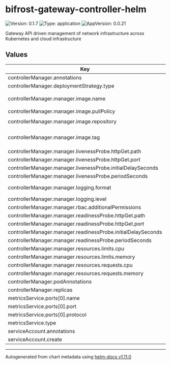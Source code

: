 # bifrost-gateway-controller-helm

![Version: 0.1.7](https://img.shields.io/badge/Version-0.1.7-informational?style=flat-square) ![Type: application](https://img.shields.io/badge/Type-application-informational?style=flat-square) ![AppVersion: 0.0.21](https://img.shields.io/badge/AppVersion-0.0.21-informational?style=flat-square)

Gateway API driven management of network infrastructure across Kubernetes and cloud infrastructure

## Values

| Key | Type | Default | Description |
|-----|------|---------|-------------|
| controllerManager.annotations | object | `{}` |  |
| controllerManager.deploymentStrategy.type | string | `"Recreate"` |  |
| controllerManager.manager.image.name | string | `"bifrost-gateway-controller"` |  |
| controllerManager.manager.image.pullPolicy | string | `"IfNotPresent"` |  |
| controllerManager.manager.image.repository | string | `"ghcr.io/tv2-oss"` |  |
| controllerManager.manager.image.tag | string | `""` | Image tag. Defaults to `.Chart.appVersion` |
| controllerManager.manager.livenessProbe.httpGet.path | string | `"/healthz"` |  |
| controllerManager.manager.livenessProbe.httpGet.port | int | `8081` |  |
| controllerManager.manager.livenessProbe.initialDelaySeconds | int | `15` |  |
| controllerManager.manager.livenessProbe.periodSeconds | int | `20` |  |
| controllerManager.manager.logging.format | string | `"json"` | Logging format. Defaults to text |
| controllerManager.manager.logging.level | string | `"debug"` | Log level [debug|info|error] |
| controllerManager.manager.rbac.additionalPermissions | list | `[]` |  |
| controllerManager.manager.readinessProbe.httpGet.path | string | `"/readyz"` |  |
| controllerManager.manager.readinessProbe.httpGet.port | int | `8081` |  |
| controllerManager.manager.readinessProbe.initialDelaySeconds | int | `5` |  |
| controllerManager.manager.readinessProbe.periodSeconds | int | `10` |  |
| controllerManager.manager.resources.limits.cpu | string | `"500m"` |  |
| controllerManager.manager.resources.limits.memory | string | `"128Mi"` |  |
| controllerManager.manager.resources.requests.cpu | string | `"10m"` |  |
| controllerManager.manager.resources.requests.memory | string | `"64Mi"` |  |
| controllerManager.podAnnotations | object | `{}` |  |
| controllerManager.replicas | int | `1` |  |
| metricsService.ports[0].name | string | `"http"` |  |
| metricsService.ports[0].port | int | `8080` |  |
| metricsService.ports[0].protocol | string | `"TCP"` |  |
| metricsService.type | string | `"ClusterIP"` |  |
| serviceAccount.annotations | object | `{}` |  |
| serviceAccount.create | bool | `true` |  |

----------------------------------------------
Autogenerated from chart metadata using [helm-docs v1.11.0](https://github.com/norwoodj/helm-docs/releases/v1.11.0)
